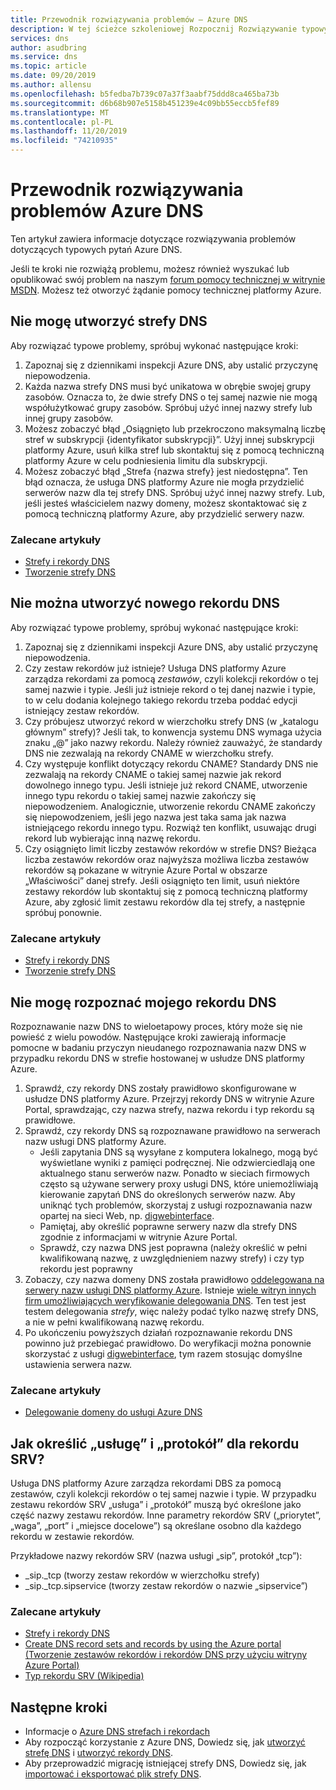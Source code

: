 ```yaml
---
title: Przewodnik rozwiązywania problemów — Azure DNS
description: W tej ścieżce szkoleniowej Rozpocznij Rozwiązywanie typowych problemów dotyczących Azure DNS
services: dns
author: asudbring
ms.service: dns
ms.topic: article
ms.date: 09/20/2019
ms.author: allensu
ms.openlocfilehash: b5fedba7b739c07a37f3aabf75ddd8ca465ba73b
ms.sourcegitcommit: d6b68b907e5158b451239e4c09bb55eccb5fef89
ms.translationtype: MT
ms.contentlocale: pl-PL
ms.lasthandoff: 11/20/2019
ms.locfileid: "74210935"
---
```

# <a name="azure-dns-troubleshooting-guide"></a>Przewodnik rozwiązywania problemów Azure DNS

Ten artykuł zawiera informacje dotyczące rozwiązywania problemów dotyczących typowych pytań Azure DNS.

Jeśli te kroki nie rozwiążą problemu, możesz również wyszukać lub opublikować swój problem na naszym [forum pomocy technicznej w witrynie MSDN](https://social.msdn.microsoft.com/Forums/en-US/home?forum=WAVirtualMachinesVirtualNetwork). Możesz też otworzyć żądanie pomocy technicznej platformy Azure.


## <a name="i-cant-create-a-dns-zone"></a>Nie mogę utworzyć strefy DNS

Aby rozwiązać typowe problemy, spróbuj wykonać następujące kroki:

1.  Zapoznaj się z dziennikami inspekcji Azure DNS, aby ustalić przyczynę niepowodzenia.
2.  Każda nazwa strefy DNS musi być unikatowa w obrębie swojej grupy zasobów. Oznacza to, że dwie strefy DNS o tej samej nazwie nie mogą współużytkować grupy zasobów. Spróbuj użyć innej nazwy strefy lub innej grupy zasobów.
3.  Możesz zobaczyć błąd „Osiągnięto lub przekroczono maksymalną liczbę stref w subskrypcji {identyfikator subskrypcji}”. Użyj innej subskrypcji platformy Azure, usuń kilka stref lub skontaktuj się z pomocą techniczną platformy Azure w celu podniesienia limitu dla subskrypcji.
4.  Możesz zobaczyć błąd „Strefa {nazwa strefy} jest niedostępna”. Ten błąd oznacza, że usługa DNS platformy Azure nie mogła przydzielić serwerów nazw dla tej strefy DNS. Spróbuj użyć innej nazwy strefy. Lub, jeśli jesteś właścicielem nazwy domeny, możesz skontaktować się z pomocą techniczną platformy Azure, aby przydzielić serwery nazw.


### <a name="recommended-articles"></a>Zalecane artykuły

* [Strefy i rekordy DNS](dns-zones-records.md)
* [Tworzenie strefy DNS](dns-getstarted-create-dnszone-portal.md)

## <a name="i-cant-create-a-dns-record"></a>Nie można utworzyć nowego rekordu DNS

Aby rozwiązać typowe problemy, spróbuj wykonać następujące kroki:

1.  Zapoznaj się z dziennikami inspekcji Azure DNS, aby ustalić przyczynę niepowodzenia.
2.  Czy zestaw rekordów już istnieje?  Usługa DNS platformy Azure zarządza rekordami za pomocą *zestawów*, czyli kolekcji rekordów o tej samej nazwie i typie. Jeśli już istnieje rekord o tej danej nazwie i typie, to w celu dodania kolejnego takiego rekordu trzeba poddać edycji istniejący zestaw rekordów.
3.  Czy próbujesz utworzyć rekord w wierzchołku strefy DNS (w „katalogu głównym” strefy)? Jeśli tak, to konwencja systemu DNS wymaga użycia znaku „@” jako nazwy rekordu. Należy również zauważyć, że standardy DNS nie zezwalają na rekordy CNAME w wierzchołku strefy.
4.  Czy występuje konflikt dotyczący rekordu CNAME?  Standardy DNS nie zezwalają na rekordy CNAME o takiej samej nazwie jak rekord dowolnego innego typu. Jeśli istnieje już rekord CNAME, utworzenie innego typu rekordu o takiej samej nazwie zakończy się niepowodzeniem.  Analogicznie, utworzenie rekordu CNAME zakończy się niepowodzeniem, jeśli jego nazwa jest taka sama jak nazwa istniejącego rekordu innego typu. Rozwiąż ten konflikt, usuwając drugi rekord lub wybierając inną nazwę rekordu.
5.  Czy osiągnięto limit liczby zestawów rekordów w strefie DNS? Bieżąca liczba zestawów rekordów oraz najwyższa możliwa liczba zestawów rekordów są pokazane w witrynie Azure Portal w obszarze „Właściwości” danej strefy. Jeśli osiągnięto ten limit, usuń niektóre zestawy rekordów lub skontaktuj się z pomocą techniczną platformy Azure, aby zgłosić limit zestawu rekordów dla tej strefy, a następnie spróbuj ponownie. 


### <a name="recommended-articles"></a>Zalecane artykuły

* [Strefy i rekordy DNS](dns-zones-records.md)
* [Tworzenie strefy DNS](dns-getstarted-create-dnszone-portal.md)



## <a name="i-cant-resolve-my-dns-record"></a>Nie mogę rozpoznać mojego rekordu DNS

Rozpoznawanie nazw DNS to wieloetapowy proces, który może się nie powieść z wielu powodów. Następujące kroki zawierają informacje pomocne w badaniu przyczyn nieudanego rozpoznawania nazw DNS w przypadku rekordu DNS w strefie hostowanej w usłudze DNS platformy Azure.

1.  Sprawdź, czy rekordy DNS zostały prawidłowo skonfigurowane w usłudze DNS platformy Azure. Przejrzyj rekordy DNS w witrynie Azure Portal, sprawdzając, czy nazwa strefy, nazwa rekordu i typ rekordu są prawidłowe.
2.  Sprawdź, czy rekordy DNS są rozpoznawane prawidłowo na serwerach nazw usługi DNS platformy Azure.
    - Jeśli zapytania DNS są wysyłane z komputera lokalnego, mogą być wyświetlane wyniki z pamięci podręcznej. Nie odzwierciedlają one aktualnego stanu serwerów nazw.  Ponadto w sieciach firmowych często są używane serwery proxy usługi DNS, które uniemożliwiają kierowanie zapytań DNS do określonych serwerów nazw.  Aby uniknąć tych problemów, skorzystaj z usługi rozpoznawania nazw opartej na sieci Web, np. [digwebinterface](https://digwebinterface.com).
    - Pamiętaj, aby określić poprawne serwery nazw dla strefy DNS zgodnie z informacjami w witrynie Azure Portal.
    - Sprawdź, czy nazwa DNS jest poprawna (należy określić w pełni kwalifikowaną nazwę, z uwzględnieniem nazwy strefy) i czy typ rekordu jest poprawny
3.  Zobaczy, czy nazwa domeny DNS została prawidłowo [oddelegowana na serwery nazw usługi DNS platformy Azure](dns-domain-delegation.md). Istnieje [wiele witryn innych firm umożliwiających weryfikowanie delegowania DNS](https://www.bing.com/search?q=dns+check+tool). Ten test jest testem delegowania *strefy*, więc należy podać tylko nazwę strefy DNS, a nie w pełni kwalifikowaną nazwę rekordu.
4.  Po ukończeniu powyższych działań rozpoznawanie rekordu DNS powinno już przebiegać prawidłowo. Do weryfikacji można ponownie skorzystać z usługi [digwebinterface](https://digwebinterface.com), tym razem stosując domyślne ustawienia serwera nazw.


### <a name="recommended-articles"></a>Zalecane artykuły

* [Delegowanie domeny do usługi Azure DNS](dns-domain-delegation.md)



## <a name="how-do-i-specify-the-service-and-protocol-for-an-srv-record"></a>Jak określić „usługę” i „protokół” dla rekordu SRV?

Usługa DNS platformy Azure zarządza rekordami DBS za pomocą zestawów, czyli kolekcji rekordów o tej samej nazwie i typie. W przypadku zestawu rekordów SRV „usługa” i „protokół” muszą być określone jako część nazwy zestawu rekordów. Inne parametry rekordów SRV („priorytet”, „waga”, „port” i „miejsce docelowe”) są określane osobno dla każdego rekordu w zestawie rekordów.

Przykładowe nazwy rekordów SRV (nazwa usługi „sip”, protokół „tcp”):

- \_sip.\_tcp (tworzy zestaw rekordów w wierzchołku strefy)
- \_sip.\_tcp.sipservice (tworzy zestaw rekordów o nazwie „sipservice”)

### <a name="recommended-articles"></a>Zalecane artykuły

* [Strefy i rekordy DNS](dns-zones-records.md)
* [Create DNS record sets and records by using the Azure portal (Tworzenie zestawów rekordów i rekordów DNS przy użyciu witryny Azure Portal)](dns-getstarted-create-recordset-portal.md)
* [Typ rekordu SRV (Wikipedia)](https://en.wikipedia.org/wiki/SRV_record)


## <a name="next-steps"></a>Następne kroki

* Informacje o [Azure DNS strefach i rekordach](dns-zones-records.md)
* Aby rozpocząć korzystanie z Azure DNS, Dowiedz się, jak [utworzyć strefę DNS](dns-getstarted-create-dnszone-portal.md) i [utworzyć rekordy DNS](dns-getstarted-create-recordset-portal.md).
* Aby przeprowadzić migrację istniejącej strefy DNS, Dowiedz się, jak [importować i eksportować plik strefy DNS](dns-import-export.md).

